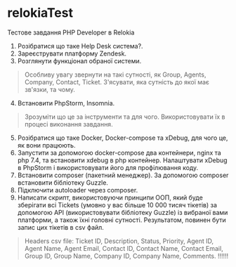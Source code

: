 # relokiaTest
Тестове завдання PHP Developer в Relokia
1. Розібратися що таке Help Desk система?.
2. Зареєструвати платформу Zendesk. 
3. Розглянути функціонал обраної системи.
  >Особливу увагу звернути на такі сутності, як Group, Agents, Company, Contact, Ticket. З'ясувати, яка сутність до якої має зв'язки, та чому. 
4. Встановити PhpStorm, Insomnia.
  >Зрозуміти що це за інструменти та для чого. Використовувати їх в процесі виконання завдання.
5. Розібратися що таке Docker, Docker-compose та xDebug, для чого це, як вони працюють.
6. Запустити за допомогою docker-compose два контейнери, nginx та php 7.4, та встановити xdebug в php контейнер. Налаштувати xDebug в PhpStorm і використовувати його для профілювання коду. 
7. Встановити composer (пакетний менеджер). За допомогою composer встановити бібліотеку Guzzle.
8. Підключити autoloader через composer.
9. Написати скрипт, використовуючи принципи ООП, який буде зберігати всі Tickets (умовно у вас більше 10 000 тисяч тікетів) за допомогою API (використовувати бібліотеку Guzzle) із вибраної вами платформи, а також їхні головні сутності. Результатом, повинен бути запис цих тікетів в csv файл. 
  > Headers csv file:
  > Ticket ID, Description, Status, Priority, Agent ID, Agent Name, Agent Email, Contact ID, Contact Name, Contact Email, Group ID, Group Name, Company ID, Company Name, Comments. !!!!!!
